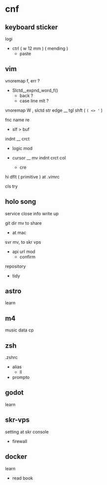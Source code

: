 
# cnf


## keyboard sticker

logi
- ctrl ( w 12 mm ) ( mending )
  - paste


## vim

vnoremap f, err ?
- Slctd__expnd_word_f()
  - back ?
  - case line mlt ?

vnoremap W , slctd str edge __ tgl shft ( `( <> '` )


fnc name re
- slf > buf

indnt __ crct
- logic mod

- cursor __ mv indnt crct col
  - cre

hi dflt ( primitive ) at .vimrc

cls try


## holo song

service close info write up

git dir mv to share
- at mac

svr mv, to skr vps
- api url mod
  - confirm

repository
- tidy


## astro

learn


## m4

music data cp


## zsh

.zshrc
- alias
  - ll
- prompto


## godot

learn


## skr-vps

setting at skr console
- firewall


## docker

learn
- read book


